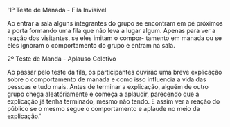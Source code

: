 '1º Teste de Manada - Fila Invisível

Ao entrar a sala alguns integrantes do grupo se encontram em pé
próximos a porta formando uma fila que não leva a lugar algum.
Apenas para ver a reação dos visitantes, se eles imitam o compor-
tamento em manada ou se eles ignoram o comportamento do grupo e
entram na sala.

2º Teste de Manda - Aplauso Coletivo

Ao passar pelo teste da fila, os participantes ouvirão uma breve 
explicação sobre o comportamento de manada e como isso influencia
a vida das pessoas e tudo mais. Antes de terminar a explicação, 
alguém de outro grupo chega aleatóriamente e começa a aplaudir, 
parecendo que a explicação já tenha terminado, mesmo não tendo. 
E assim ver a reação do público se o mesmo segue o comportamento 
e aplaude no meio da explicação.'